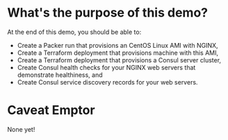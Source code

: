 # What's the purpose of this demo?

At the end of this demo, you should be able to:

* Create a Packer run that provisions an CentOS Linux AMI with NGINX,
* Create a Terraform deployment that provisions machine with this AMI,
* Create a Terraform deployment that provisions a Consul server cluster,
* Create Consul health checks for your NGINX web servers that demonstrate healthiness, and
* Create Consul service discovery records for your web servers.

# Caveat Emptor

None yet!
